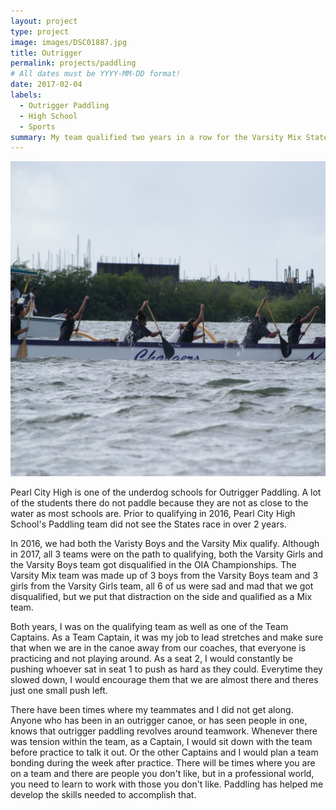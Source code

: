 ```yaml
---
layout: project
type: project
image: images/DSC01887.jpg
title: Outrigger
permalink: projects/paddling
# All dates must be YYYY-MM-DD format!
date: 2017-02-04
labels:
  - Outrigger Paddling
  - High School
  - Sports
summary: My team qualified two years in a row for the Varsity Mix States Paddling Race.
---
```


<img class="ui medium right floated rounded image" src="../images/DSC01887.jpg">

Pearl City High is one of the underdog schools for Outrigger Paddling. A lot of the students there do not paddle because they are not as close to the water as most schools are. Prior to qualifying in 2016, Pearl City High School's Paddling team did not see the States race in over 2 years. 

In 2016, we had both the Varisty Boys and the Varsity Mix qualify. Although in 2017, all 3 teams were on the path to qualifying, both the Varsity Girls and the Varsity Boys team got disqualified in the OIA Championships. The Varsity Mix team was made up of 3 boys from the Varsity Boys team and 3 girls from the Varsity Girls team, all 6 of us were sad and mad that we got disqualified, but we put that distraction on the side and qualified as a Mix team. 

Both years, I was on the qualifying team as well as one of the Team Captains. As a Team Captain, it was my job to lead stretches and make sure that when we are in the canoe away from our coaches, that everyone is practicing and not playing around. As a seat 2, I would constantly be pushing whoever sat in seat 1 to push as hard as they could. Everytime they slowed down, I would encourage them that we are almost there and theres just one small push left.

There have been times where my teammates and I did not get along. Anyone who has been in an outrigger canoe, or has seen people in one, knows that outrigger paddling revolves around teamwork. Whenever there was tension within the team, as a Captain, I would sit down with the team before practice to talk it out. Or the other Captains and I would plan a team bonding during the week after practice. There will be times where you are on a team and there are people you don't like, but in a professional world, you need to learn to work with those you don't like. Paddling has helped me develop the skills needed to accomplish that.
